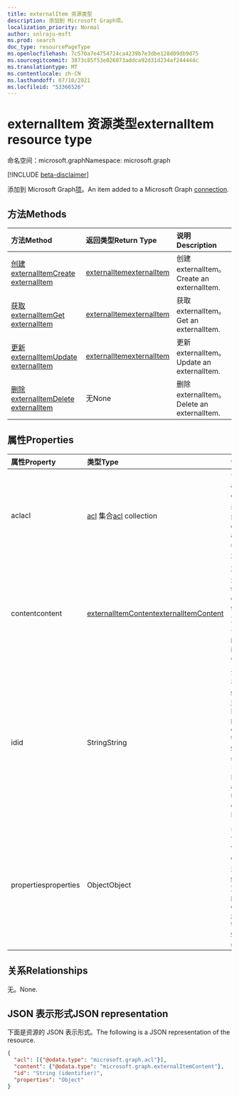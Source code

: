 ```yaml
---
title: externalItem 资源类型
description: 添加到 Microsoft Graph项。
localization_priority: Normal
author: snlraju-msft
ms.prod: search
doc_type: resourcePageType
ms.openlocfilehash: 7c570a7e4754724ca4239b7e3dbe128d09db9d75
ms.sourcegitcommit: 3873c85f53e026073addca92d31d234af244444c
ms.translationtype: MT
ms.contentlocale: zh-CN
ms.lasthandoff: 07/10/2021
ms.locfileid: "53366526"
---
```

# <a name="externalitem-resource-type"></a><span data-ttu-id="eb1cc-103">externalItem 资源类型</span><span class="sxs-lookup"><span data-stu-id="eb1cc-103">externalItem resource type</span></span>

<span data-ttu-id="eb1cc-104">命名空间：microsoft.graph</span><span class="sxs-lookup"><span data-stu-id="eb1cc-104">Namespace: microsoft.graph</span></span>

[!INCLUDE [beta-disclaimer](../../includes/beta-disclaimer.md)]

<span data-ttu-id="eb1cc-105">添加到 Microsoft Graph[项](externalconnection.md)。</span><span class="sxs-lookup"><span data-stu-id="eb1cc-105">An item added to a Microsoft Graph [connection](externalconnection.md).</span></span> 

## <a name="methods"></a><span data-ttu-id="eb1cc-106">方法</span><span class="sxs-lookup"><span data-stu-id="eb1cc-106">Methods</span></span>

| <span data-ttu-id="eb1cc-107">方法</span><span class="sxs-lookup"><span data-stu-id="eb1cc-107">Method</span></span>                                                        | <span data-ttu-id="eb1cc-108">返回类型</span><span class="sxs-lookup"><span data-stu-id="eb1cc-108">Return Type</span></span>                     | <span data-ttu-id="eb1cc-109">说明</span><span class="sxs-lookup"><span data-stu-id="eb1cc-109">Description</span></span> |
|:--------------------------------------------------------------|:--------------------------------|:--|
| [<span data-ttu-id="eb1cc-110">创建 externalItem</span><span class="sxs-lookup"><span data-stu-id="eb1cc-110">Create externalItem</span></span>](../api/externalconnection-put-items.md) | [<span data-ttu-id="eb1cc-111">externalItem</span><span class="sxs-lookup"><span data-stu-id="eb1cc-111">externalItem</span></span>](externalitem.md) | <span data-ttu-id="eb1cc-112">创建 externalItem。</span><span class="sxs-lookup"><span data-stu-id="eb1cc-112">Create an externalItem.</span></span> |
| [<span data-ttu-id="eb1cc-113">获取 externalItem</span><span class="sxs-lookup"><span data-stu-id="eb1cc-113">Get externalItem</span></span>](../api/externalitem-get.md)                | [<span data-ttu-id="eb1cc-114">externalItem</span><span class="sxs-lookup"><span data-stu-id="eb1cc-114">externalItem</span></span>](externalitem.md) | <span data-ttu-id="eb1cc-115">获取 externalItem。</span><span class="sxs-lookup"><span data-stu-id="eb1cc-115">Get an externalItem.</span></span>    |
| [<span data-ttu-id="eb1cc-116">更新 externalItem</span><span class="sxs-lookup"><span data-stu-id="eb1cc-116">Update externalItem</span></span>](../api/externalitem-update.md)          | [<span data-ttu-id="eb1cc-117">externalItem</span><span class="sxs-lookup"><span data-stu-id="eb1cc-117">externalItem</span></span>](externalitem.md) | <span data-ttu-id="eb1cc-118">更新 externalItem。</span><span class="sxs-lookup"><span data-stu-id="eb1cc-118">Update an externalItem.</span></span> |
| [<span data-ttu-id="eb1cc-119">删除 externalItem</span><span class="sxs-lookup"><span data-stu-id="eb1cc-119">Delete externalItem</span></span>](../api/externalitem-delete.md)          | <span data-ttu-id="eb1cc-120">无</span><span class="sxs-lookup"><span data-stu-id="eb1cc-120">None</span></span>                            | <span data-ttu-id="eb1cc-121">删除 externalItem。</span><span class="sxs-lookup"><span data-stu-id="eb1cc-121">Delete an externalItem.</span></span> |

## <a name="properties"></a><span data-ttu-id="eb1cc-122">属性</span><span class="sxs-lookup"><span data-stu-id="eb1cc-122">Properties</span></span>

| <span data-ttu-id="eb1cc-123">属性</span><span class="sxs-lookup"><span data-stu-id="eb1cc-123">Property</span></span>   | <span data-ttu-id="eb1cc-124">类型</span><span class="sxs-lookup"><span data-stu-id="eb1cc-124">Type</span></span>                     | <span data-ttu-id="eb1cc-125">说明</span><span class="sxs-lookup"><span data-stu-id="eb1cc-125">Description</span></span>                          |
|:-----------|:-------------------------|:-------------------------------------|
| <span data-ttu-id="eb1cc-126">acl</span><span class="sxs-lookup"><span data-stu-id="eb1cc-126">acl</span></span>        | <span data-ttu-id="eb1cc-127">[acl](acl.md) 集合</span><span class="sxs-lookup"><span data-stu-id="eb1cc-127">[acl](acl.md) collection</span></span> | <span data-ttu-id="eb1cc-128">访问控制项数组。</span><span class="sxs-lookup"><span data-stu-id="eb1cc-128">An array of access control entries.</span></span> <span data-ttu-id="eb1cc-129">每个条目指定授予用户或组的访问权限。</span><span class="sxs-lookup"><span data-stu-id="eb1cc-129">Each entry specifies the access granted to a user or group.</span></span> <span data-ttu-id="eb1cc-130">必填。</span><span class="sxs-lookup"><span data-stu-id="eb1cc-130">Required.</span></span> |
| <span data-ttu-id="eb1cc-131">content</span><span class="sxs-lookup"><span data-stu-id="eb1cc-131">content</span></span>    | [<span data-ttu-id="eb1cc-132">externalItemContent</span><span class="sxs-lookup"><span data-stu-id="eb1cc-132">externalItemContent</span></span>](externalitemcontent.md) | <span data-ttu-id="eb1cc-133">项目内容的纯文本表示形式。</span><span class="sxs-lookup"><span data-stu-id="eb1cc-133">A plain-text  representation of the contents of the item.</span></span> <span data-ttu-id="eb1cc-134">此属性中的文本已编制全文索引。</span><span class="sxs-lookup"><span data-stu-id="eb1cc-134">The text in this property is full-text indexed.</span></span> <span data-ttu-id="eb1cc-135">可选。</span><span class="sxs-lookup"><span data-stu-id="eb1cc-135">Optional.</span></span> |
| <span data-ttu-id="eb1cc-136">id</span><span class="sxs-lookup"><span data-stu-id="eb1cc-136">id</span></span>         | <span data-ttu-id="eb1cc-137">String</span><span class="sxs-lookup"><span data-stu-id="eb1cc-137">String</span></span>                   | <span data-ttu-id="eb1cc-138">开发人员提供的项目在包含[externalConnection 中的唯一 ID。](externalconnection.md)</span><span class="sxs-lookup"><span data-stu-id="eb1cc-138">Developer-provided unique ID of the item within the containing [externalConnection](externalconnection.md).</span></span> <span data-ttu-id="eb1cc-139">必须为字母数字，最多为 128 个字符。</span><span class="sxs-lookup"><span data-stu-id="eb1cc-139">Must be alphanumeric and a maximum of 128 characters.</span></span> <span data-ttu-id="eb1cc-140">必填。</span><span class="sxs-lookup"><span data-stu-id="eb1cc-140">Required.</span></span> |
| <span data-ttu-id="eb1cc-141">properties</span><span class="sxs-lookup"><span data-stu-id="eb1cc-141">properties</span></span> | <span data-ttu-id="eb1cc-142">Object</span><span class="sxs-lookup"><span data-stu-id="eb1cc-142">Object</span></span>                   | <span data-ttu-id="eb1cc-143">具有项目属性的属性包。</span><span class="sxs-lookup"><span data-stu-id="eb1cc-143">A property bag with the properties of the item.</span></span> <span data-ttu-id="eb1cc-144">属性必须符合为[externalConnection](externalconnection.md)定义的架构。 [](schema.md)</span><span class="sxs-lookup"><span data-stu-id="eb1cc-144">The properties MUST conform to the [schema](schema.md) defined for the [externalConnection](externalconnection.md).</span></span> <span data-ttu-id="eb1cc-145">必填。</span><span class="sxs-lookup"><span data-stu-id="eb1cc-145">Required.</span></span> |

## <a name="relationships"></a><span data-ttu-id="eb1cc-146">关系</span><span class="sxs-lookup"><span data-stu-id="eb1cc-146">Relationships</span></span>

<span data-ttu-id="eb1cc-147">无。</span><span class="sxs-lookup"><span data-stu-id="eb1cc-147">None.</span></span>

## <a name="json-representation"></a><span data-ttu-id="eb1cc-148">JSON 表示形式</span><span class="sxs-lookup"><span data-stu-id="eb1cc-148">JSON representation</span></span>

<span data-ttu-id="eb1cc-149">下面是资源的 JSON 表示形式。</span><span class="sxs-lookup"><span data-stu-id="eb1cc-149">The following is a JSON representation of the resource.</span></span>

<!-- {
  "blockType": "resource",
  "optionalProperties": [

  ],
  "@odata.type": "microsoft.graph.externalItem",
  "keyProperty": "id"
}-->

```json
{
  "acl": [{"@odata.type": "microsoft.graph.acl"}],
  "content": {"@odata.type": "microsoft.graph.externalItemContent"},
  "id": "String (identifier)",
  "properties": "Object"
}
```

<!-- uuid: 16cd6b66-4b1a-43a1-adaf-3a886856ed98
2019-02-04 14:57:30 UTC -->
<!-- {
  "type": "#page.annotation",
  "description": "externalItem resource",
  "keywords": "",
  "section": "documentation",
  "tocPath": "",
  "suppressions": [
    "Error: microsoft.graph.externalItem/properties:\r\n      Referenced type microsoft.graph.object is not defined in the doc set! Potential suggestion: microsoft.graph.directoryObject"
  ]
}-->
